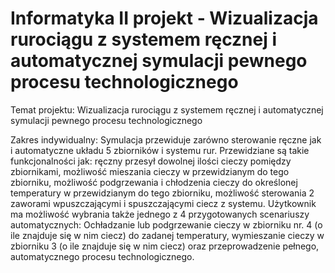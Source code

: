 # Informatyka II projekt - Wizualizacja rurociągu z systemem ręcznej i automatycznej symulacji pewnego procesu technologicznego

Temat projektu: Wizualizacja rurociągu z systemem ręcznej i automatycznej symulacji pewnego procesu technologicznego

Zakres indywidualny: Symulacja przewiduje zarówno sterowanie ręczne jak i automatyczne układu 5 zbiorników i systemu rur. Przewidziane są takie funkcjonalności jak: ręczny przesył dowolnej ilości cieczy pomiędzy zbiornikami, możliwość mieszania cieczy w przewidzianym do tego zbiorniku, możliwość podgrzewania i chłodzenia cieczy do określonej temperatury w przewidzianym do tego zbiorniku, możliwość sterowania 2 zaworami wpuszczającymi i spuszczającymi ciecz z systemu. Użytkownik ma możliwość wybrania także jednego z 4 przygotowanych scenariuszy automatycznych: Ochładzanie lub podgrzewanie cieczy w zbiorniku nr. 4 (o ile znajduje się w nim ciecz) do zadanej temperatury, wymieszanie cieczy w zbiorniku 3 (o ile znajduje się w nim ciecz) oraz przeprowadzenie pełnego, automatycznego procesu technologicznego.
 

 

